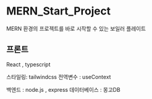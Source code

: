 # MERN_Start_Project
MERN 환경의 프로젝트를 바로 시작할 수 있는 보일러 플레이트

<h2>프론트</h2> 
<p>React , typescript</p>
스타일링: tailwindcss
전역변수 : useContext

백엔드 : node.js , express
데이터베이스 : 몽고DB

